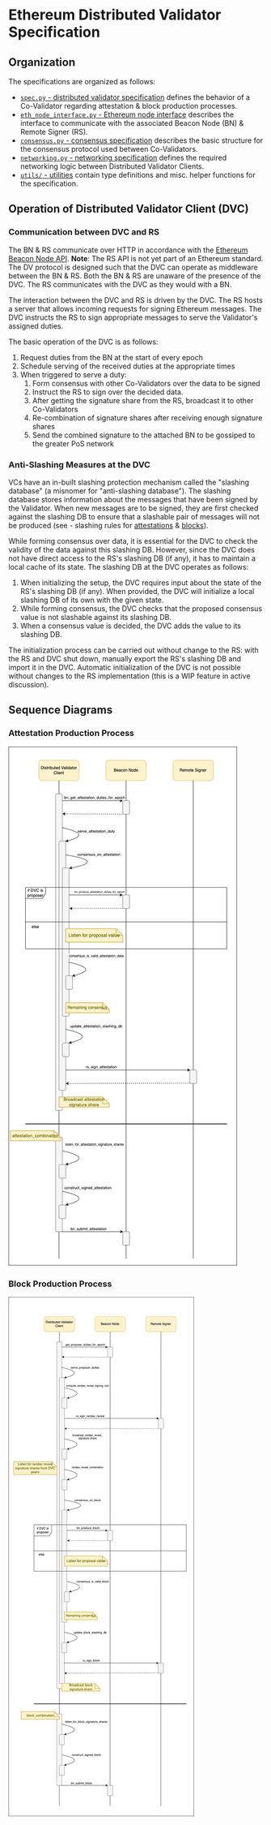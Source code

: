 # Ethereum Distributed Validator Specification

## Organization

The specifications are organized as follows:
- [`spec.py` - distributed validator specification](spec.py) defines the behavior of a Co-Validator regarding attestation & block production processes.
- [`eth_node_interface.py` - Ethereum node interface](eth_node_interface.py) describes the interface to communicate with the associated Beacon Node (BN) & Remote Signer (RS).
- [`consensus.py` - consensus specification](consensus.py) describes the basic structure for the consensus protocol used between Co-Validators.
- [`networking.py` - networking specification](networking.py) defines the required networking logic between Distributed Validator Clients.
- [`utils/` - utilities](utils/) contain type definitions and misc. helper functions for the specification.

## Operation of Distributed Validator Client (DVC)

### Communication between DVC and RS
The BN & RS communicate over HTTP in accordance with the [Ethereum Beacon Node API](https://github.com/ethereum/beacon-APIs/). **Note**: The RS API is not yet part of an Ethereum standard. The DV protocol is designed such that the DVC can operate as middleware between the BN & RS. Both the BN & RS are unaware of the presence of the DVC. The RS communicates with the DVC as they would with a BN.

The interaction between the DVC and RS is driven by the DVC. The RS hosts a server that allows incoming requests for signing Ethereum messages. The DVC instructs the RS to sign appropriate messages to serve the Validator's assigned duties.


The basic operation of the DVC is as follows:
1. Request duties from the BN at the start of every epoch
2. Schedule serving of the received duties at the appropriate times
3. When triggered to serve a duty:
    1. Form consensus with other Co-Validators over the data to be signed
    2. Instruct the RS to sign over the decided data.
    3. After getting the signature share from the RS, broadcast it to other Co-Validators
    4. Re-combination of signature shares after receiving enough signature shares
    5. Send the combined signature to the attached BN to be gossiped to the greater PoS network

### Anti-Slashing Measures at the DVC
VCs have an in-built slashing protection mechanism called the "slashing database" (a misnomer for "anti-slashing database"). The slashing database stores information about the messages that have been signed by the Validator. When new messages are to be signed, they are first checked against the slashing DB to ensure that a slashable pair of messages will not be produced (see - slashing rules for [attestations](https://github.com/ethereum/consensus-specs/blob/master/specs/phase0/beacon-chain.md#is_slashable_attestation_data) & [blocks](https://github.com/ethereum/consensus-specs/blob/master/specs/phase0/beacon-chain.md#proposer-slashings)). 

While forming consensus over data, it is essential for the DVC to check the validity of the data against this slashing DB. However, since the DVC does not have direct access to the RS's slashing DB (if any), it has to maintain a local cache of its state. The slashing DB at the DVC operates as follows:
1. When initializing the setup, the DVC requires input about the state of the RS's slashing DB (if any). When provided, the DVC will initialize a local slashing DB of its own with the given state.
2. While forming consensus, the DVC checks that the proposed consensus value is not slashable against its slashing DB.
3. When a consensus value is decided, the DVC adds the value to its slashing DB.

The initialization process can be carried out without change to the RS: with the RS and DVC shut down, manually export the RS's slashing DB and import it in the DVC. Automatic initialization of the DVC is not possible without changes to the RS implementation (this is a WIP feature in active discussion).


## Sequence Diagrams

### Attestation Production Process

![UML for Attestation Production Process](figures/dv-attestation-production-process.png)

### Block Production Process

![UML for Block Production Process](figures/dv-block-production-process.png)